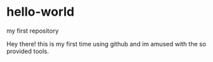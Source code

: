 # hello-world
my first repository

Hey there! this is my first time using github and im amused with the so provided tools.
